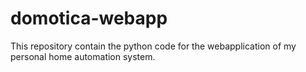 # domotica-webapp
This repository contain the python code for the webapplication of my personal home automation system.
